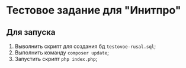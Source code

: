 # Тестовое задание для "Инитпро"

## Для запуска
1. Выволнить скрипт для создания бд `testovoe-rusal.sql`;
2. Выполнить команду `composer update`;
3. Запустить скрипт `php index.php`;
